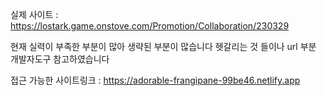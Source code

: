 실제 사이트 : https://lostark.game.onstove.com/Promotion/Collaboration/230329

현재 실력이 부족한 부분이 많아 생략된 부분이 많습니다
헷갈리는 것 들이나 url 부분 개발자도구 참고하였습니다

접근 가능한 사이트링크 : https://adorable-frangipane-99be46.netlify.app